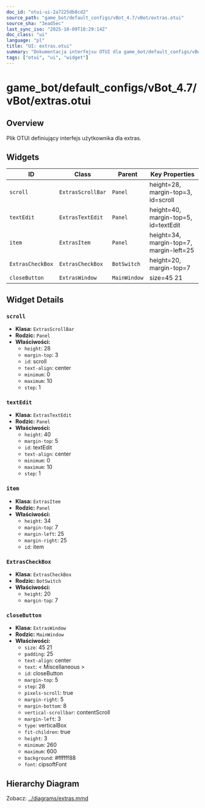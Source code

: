 ```yaml
---
doc_id: "otui-ui-2a7225db8cd2"
source_path: "game_bot/default_configs/vBot_4.7/vBot/extras.otui"
source_sha: "3ead5ec"
last_sync_iso: "2025-10-09T10:29:14Z"
doc_class: "ui"
language: "pl"
title: "UI: extras.otui"
summary: "Dokumentacja interfejsu OTUI dla game_bot/default_configs/vBot_4.7/vBot/extras.otui"
tags: ["otui", "ui", "widget"]
---
```


# game_bot/default_configs/vBot_4.7/vBot/extras.otui

## Overview

Plik OTUI definiujący interfejs użytkownika dla extras.

## Widgets

| ID | Class | Parent | Key Properties |
|----|-------|--------|----------------|
| `scroll` | `ExtrasScrollBar` | `Panel` | height=28, margin-top=3, id=scroll |
| `textEdit` | `ExtrasTextEdit` | `Panel` | height=40, margin-top=5, id=textEdit |
| `item` | `ExtrasItem` | `Panel` | height=34, margin-top=7, margin-left=25 |
| `ExtrasCheckBox` | `ExtrasCheckBox` | `BotSwitch` | height=20, margin-top=7 |
| `closeButton` | `ExtrasWindow` | `MainWindow` | size=45 21 |

## Widget Details

### `scroll`

- **Klasa:** `ExtrasScrollBar`
- **Rodzic:** `Panel`
- **Właściwości:**
  - `height`: 28
  - `margin-top`: 3
  - `id`: scroll
  - `text-align`: center
  - `minimum`: 0
  - `maximum`: 10
  - `step`: 1

### `textEdit`

- **Klasa:** `ExtrasTextEdit`
- **Rodzic:** `Panel`
- **Właściwości:**
  - `height`: 40
  - `margin-top`: 5
  - `id`: textEdit
  - `text-align`: center
  - `minimum`: 0
  - `maximum`: 10
  - `step`: 1

### `item`

- **Klasa:** `ExtrasItem`
- **Rodzic:** `Panel`
- **Właściwości:**
  - `height`: 34
  - `margin-top`: 7
  - `margin-left`: 25
  - `margin-right`: 25
  - `id`: item

### `ExtrasCheckBox`

- **Klasa:** `ExtrasCheckBox`
- **Rodzic:** `BotSwitch`
- **Właściwości:**
  - `height`: 20
  - `margin-top`: 7

### `closeButton`

- **Klasa:** `ExtrasWindow`
- **Rodzic:** `MainWindow`
- **Właściwości:**
  - `size`: 45 21
  - `padding`: 25
  - `text-align`: center
  - `text`: < Miscellaneous >
  - `id`: closeButton
  - `margin-top`: 5
  - `step`: 28
  - `pixels-scroll`: true
  - `margin-right`: 5
  - `margin-bottom`: 8
  - `vertical-scrollbar`: contentScroll
  - `margin-left`: 3
  - `type`: verticalBox
  - `fit-children`: true
  - `height`: 3
  - `minimum`: 260
  - `maximum`: 600
  - `background`: #ffffff88
  - `font`: cipsoftFont

## Hierarchy Diagram

Zobacz: [../diagrams/extras.mmd](../diagrams/extras.mmd)
